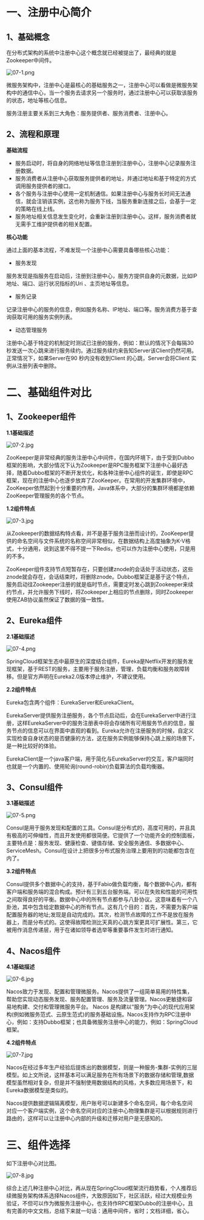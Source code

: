 
# 一、注册中心简介

## 1、基础概念

在分布式架构的系统中注册中心这个概念就已经被提出了，最经典的就是Zookeeper中间件。

![](https://images.gitee.com/uploads/images/2022/0209/225213_16550b72_5064118.png "07-1.png")

微服务架构中，注册中心是最核心的基础服务之一，注册中心可以看做是微服务架构中的通信中心，当一个服务去请求另一个服务时，通过注册中心可以获取该服务的状态，地址等核心信息。

服务注册主要关系到三大角色：服务提供者、服务消费者、注册中心。

## 2、流程和原理

**基础流程**

- 服务启动时，将自身的网络地址等信息注册到注册中心，注册中心记录服务注册数据。
- 服务消费者从注册中心获取服务提供者的地址，并通过地址和基于特定的方式调用服务提供者的接口。
- 各个服务与注册中心使用一定机制通信。如果注册中心与服务长时间无法通信，就会注销该实例，这也称为服务下线，当服务重新连接之后，会基于一定的策略在线上线。
- 服务地址相关信息发生变化时，会重新注册到注册中心。这样，服务消费者就无需手工维护提供者的相关配置。

**核心功能**

通过上面的基本流程，不难发现一个注册中心需要具备哪些核心功能：

- 服务发现

服务发现是指服务在启动后，注册到注册中心，服务方提供自身的元数据，比如IP地址、端口、运行状况指标的Uri 、主页地址等信息。

- 服务记录

记录注册中心的服务的信息，例如服务名称、IP地址、端口等。服务消费方基于查询获取可用的服务实例列表。 

- 动态管理服务

注册中心基于特定的机制定时测试已注册的服务，例如：默认的情况下会每隔30秒发送一次心跳来进行服务续约。通过服务续约来告知Server该Client仍然可用。正常情况下，如果Server在90 秒内没有收到Client 的心跳，Server会将Client 实例从注册列表中删除。

# 二、基础组件对比

## 1、Zookeeper组件

**1.1基础描述**

![](https://images.gitee.com/uploads/images/2022/0209/225227_1e27b31a_5064118.jpeg "07-2.jpg")

ZooKeeper是非常经典的服务注册中心中间件，在国内环境下，由于受到Dubbo框架的影响，大部分情况下认为Zookeeper是RPC服务框架下注册中心最好选择，随着Dubbo框架的不断开发优化，和各种注册中心组件的诞生，即使是RPC框架，现在的注册中心也逐步放弃了ZooKeeper。在常用的开发集群环境中，ZooKeeper依然起到十分重要的作用，Java体系中，大部分的集群环境都是依赖ZooKeeper管理服务的各个节点。

**1.2组件特点**

![](https://images.gitee.com/uploads/images/2022/0209/225238_9fa82c04_5064118.jpeg "07-3.jpg")

从Zookeeper的数据结构特点看，并不是基于服务注册而设计的，ZooKeeper提供的命名空间与文件系统的名称空间非常相似，在数据结构上高度抽象为K-V格式，十分通用，说到这里不得不提一下Redis，也可以作为注册中心使用，只是用的不多。

ZooKeeper组件支持节点短暂存在，只要创建znode的会话处于活动状态，这些znode就会存在，会话结束时，将删除znode。Dubbo框架正是基于这个特点，服务启动往Zookeeper注册的就是临时节点，需要定时发心跳到Zookeeper来续约节点，并允许服务下线时，将Zookeeper上相应的节点删除，同时Zookeeper使用ZAB协议虽然保证了数据的强一致性。

## 2、Eureka组件

**2.1基础描述**

![](https://images.gitee.com/uploads/images/2022/0209/225252_e9a6a1ae_5064118.png "07-4.png")

SpringCloud框架生态中最原生的深度结合组件，Eureka是Netflix开发的服务发现框架，基于REST的服务，主要用于服务注册，管理，负载均衡和服务故障转移。但是官方声明在Eureka2.0版本停止维护，不建议使用。

**2.2组件特点**

Eureka包含两个组件：EurekaServer和EurekaClient。

EurekaServer提供服务注册服务，各个节点启动后，会在EurekaServer中进行注册，这样EurekaServer中的服务注册表中将会存储所有可用服务节点的信息，服务节点的信息可以在界面中直观的看到。Eureka允许在注册服务的时候，自定义实现检查自身状态的是否健康的方法，这在服务实例能够保持心跳上报的场景下，是一种比较好的体验。

EurekaClient是一个java客户端，用于简化与EurekaServer的交互，客户端同时也就是一个内置的、使用轮询(round-robin)负载算法的负载均衡器。

## 3、Consul组件

**3.1基础描述**

![](https://images.gitee.com/uploads/images/2022/0209/225322_ab8767a2_5064118.png "07-5.png")

Consul是用于服务发现和配置的工具。Consul是分布式的，高度可用的，并且具有极高的可伸缩性，而且开发使用都很简便。它提供了一个功能齐全的控制面板，主要特点是：服务发现、健康检查、键值存储、安全服务通信、多数据中心、ServiceMesh。Consul在设计上把很多分布式服务治理上要用到的功能都包含在内了。

**3.2组件特点**

Consul提供多个数据中心的支持，基于Fabio做负载均衡，每个数据中心内，都有客户端和服务端的混合构成。预计有三到五台服务端。可以在失败和性能的可用性之间取得良好的平衡。数据中心中的所有节点都参与八卦协议。这意味着有一个八卦池，其中包含给定数据中心的所有节点。这有几个目的：首先，不需要为客户端配置服务器的地址;发现是自动完成的。其次，检测节点故障的工作不是放在服务器上，而是分布式的。这使得故障检测比天真的心跳方案更具可扩展性。第三，它被用作消息传递层，用于在诸如领导者选举等重要事件发生时进行通知。

## 4、Nacos组件

**4.1基础描述**

![](https://images.gitee.com/uploads/images/2022/0209/225338_c4e93d1b_5064118.jpeg "07-6.jpg")

Nacos致力于发现、配置和管理微服务。Nacos提供了一组简单易用的特性集，帮助您实现动态服务发现、服务配置管理、服务及流量管理。Nacos更敏捷和容易地构建、交付和管理微服务平台。 Nacos 是构建以“服务”为中心的现代应用架构(例如微服务范式、云原生范式)的服务基础设施。Nacos支持作为RPC注册中心，例如：支持Dubbo框架；也具备微服务注册中心的能力，例如：SpringCloud框架。

**4.2组件特点**

![](https://images.gitee.com/uploads/images/2022/0209/225349_4b88ed24_5064118.jpeg "07-7.jpg")

Nacos在经过多年生产经验后提炼出的数据模型，则是一种服务-集群-实例的三层模型。如上文所说，这样基本可以满足服务在所有场景下的数据存储和管理,数据模型虽然相对复杂，但是并不强制使用数据结构的风格，大多数应用场景下，和Eureka数据模型是类似的。

Nacos提供数据逻辑隔离模型，用户账号可以新建多个命名空间，每个命名空间对应一个客户端实例，这个命名空间对应的注册中心物理集群是可以根据规则进行路由的，这样可以让注册中心内部的升级和迁移对用户是无感知的。

# 三、组件选择

如下注册中心对比图。

![](https://images.gitee.com/uploads/images/2022/0209/225400_99df51ea_5064118.jpeg "07-8.jpg")

综合上述几种注册中心对比，再从现在SpringCloud框架流行趋势看，个人推荐后续微服务架构体系选择Nacos组件，大致原因如下，社区活跃，经过大规模业务验证，不但可以作为微服务注册中心，也支持作RPC框架Dubbo的注册中心，且有完善的中文文档，总结下来就一句话：通用中间件，省时；文档详细，省心。

